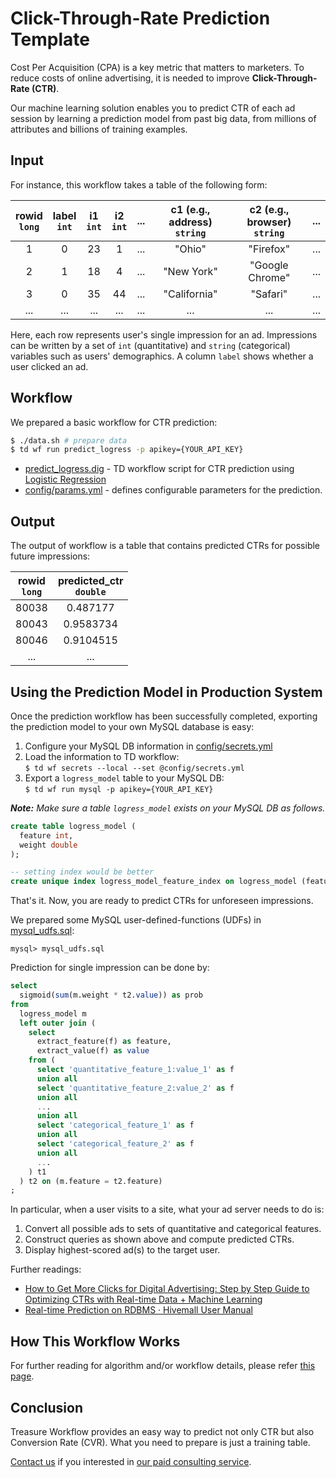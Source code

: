 Click-Through-Rate Prediction Template
===

Cost Per Acquisition (CPA) is a key metric that matters to marketers. To reduce costs of online advertising, it is needed to improve **Click-Through-Rate (CTR)**.

Our machine learning solution enables you to predict CTR of each ad session by learning a prediction model from past big data, from millions of attributes and billions of training examples.

## Input

For instance, this workflow takes a table of the following form:

| rowid<br/>`long` | label<br/>`int` | i1<br/>`int` | i2<br/>`int` | ... | c1 (e.g., address) <br/>`string` | c2 (e.g., browser) <br/>`string` | ... |
|:---:|:---:|:---:|:---:|:---:|:---:|:---:|:---:|
| 1 | 0 | 23 | 1 | ... | "Ohio" | "Firefox" | ... |
| 2 | 1 | 18 | 4 | ... | "New York" | "Google Chrome" | ... |
| 3 | 0 | 35 | 44| ... | "California" | "Safari" | ... |
| ... |...|...| ...|...|...|...|...|

Here, each row represents user's single impression for an ad. Impressions can be written by a set of `int` (quantitative) and `string` (categorical) variables such as users' demographics. A column `label` shows whether a user clicked an ad.

## Workflow

We prepared a basic workflow for CTR prediction:

```sh
$ ./data.sh # prepare data
$ td wf run predict_logress -p apikey={YOUR_API_KEY}
```

* [predict_logress.dig](predict_logress.dig) - TD workflow script for CTR prediction using [Logistic Regression](https://hivemall.incubator.apache.org/userguide/binaryclass/a9a_lr.html)
* [config/params.yml](config/params.yml) - defines configurable parameters for the prediction.
  
## Output

The output of workflow is a table that contains predicted CTRs for possible future impressions:

| rowid<br/>`long` | predicted_ctr<br/>`double` |
|:---:|:---:|
|80038 |0.487177|
|80043|0.9583734|
|80046 | 0.9104515 | 
| ... | ... |

## Using the Prediction Model in Production System

Once the prediction workflow has been successfully completed, exporting the prediction model to your own MySQL database is easy:

1. Configure your MySQL DB information in [config/secrets.yml](config/secrets_sample.yml)
2. Load the information to TD workflow:<br/>`$ td wf secrets --local --set @config/secrets.yml`
3. Export a `logress_model` table to your MySQL DB:<br/>`$ td wf run mysql -p apikey={YOUR_API_KEY}`

***Note:*** *Make sure a table `logress_model` exists on your MySQL DB as follows.*

```sql
create table logress_model (
  feature int,
  weight double
);

-- setting index would be better
create unique index logress_model_feature_index on logress_model (feature);
```

That's it. Now, you are ready to predict CTRs for unforeseen impressions.

We prepared some MySQL user-defined-functions (UDFs) in [mysql_udfs.sql](mysql_udfs.sql):

```
mysql> mysql_udfs.sql
```

Prediction for single impression can be done by:

```sql
select
  sigmoid(sum(m.weight * t2.value)) as prob
from
  logress_model m
  left outer join (
    select
      extract_feature(f) as feature,
      extract_value(f) as value
    from (
      select 'quantitative_feature_1:value_1' as f
      union all
      select 'quantitative_feature_2:value_2' as f
      union all
      ...
      union all
      select 'categorical_feature_1' as f
      union all
      select 'categorical_feature_2' as f
      union all
      ...
    ) t1
  ) t2 on (m.feature = t2.feature)
;
```

In particular, when a user visits to a site, what your ad server needs to do is:

1. Convert all possible ads to sets of quantitative and categorical features.
2. Construct queries as shown above and compute predicted CTRs.
3. Display highest-scored ad(s) to the target user.

Further readings:

- [How to Get More Clicks for Digital Advertising: Step by Step Guide to Optimizing CTRs with Real-time Data + Machine Learning](https://blog.treasuredata.com/blog/2014/10/13/how-to-get-more-clicks-for-digital-advertising-step-by-step-guide-to-optimizing-ctrs-with-real-time-data-machine-learning/)
- [Real-time Prediction on RDBMS · Hivemall User Manual](https://hivemall.incubator.apache.org/userguide/tips/rt_prediction.html)

## How This Workflow Works

For further reading for algorithm and/or workflow details, please refer [this page](docs/more.md). 

## Conclusion

Treasure Workflow provides an easy way to predict not only CTR but also Conversion Rate (CVR). What you need to prepare is just a training table.

[Contact us](https://www.treasuredata.com/contact_us) if you interested in [our paid consulting service](https://docs.treasuredata.com/articles/data-science-consultation).
